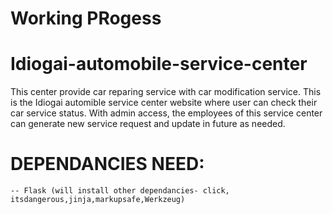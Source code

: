 # Working PRogess
# Idiogai-automobile-service-center
This center provide car reparing service with car modification service.
This is the Idiogai automible service center website where user can check their car service status.
With admin access, the employees of this service center can generate new service request and update in future as needed.

# DEPENDANCIES NEED:
    -- Flask (will install other dependancies- click, itsdangerous,jinja,markupsafe,Werkzeug)
